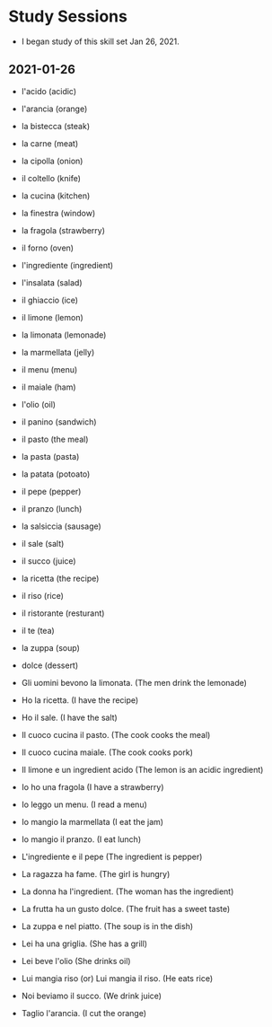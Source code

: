 # Study Sessions
* I began study of this skill set Jan 26, 2021.

## 2021-01-26
* l'acido (acidic)
* l'arancia (orange) 
* la bistecca (steak)
* la carne (meat)
* la cipolla (onion) 
* il coltello (knife) 
* la cucina (kitchen) 
* la finestra (window)
* la fragola (strawberry)
* il forno (oven) 
* l'ingrediente (ingredient)
* l'insalata (salad) 
* il ghiaccio (ice) 
* il limone (lemon)
* la limonata (lemonade) 
* la marmellata (jelly) 
* il menu (menu) 
* il maiale (ham) 
* l'olio (oil) 
* il panino (sandwich)
* il pasto (the meal)
* la pasta (pasta) 
* la patata (potoato) 
* il pepe (pepper) 
* il pranzo (lunch)
* la salsiccia (sausage) 
* il sale (salt) 
* il succo (juice) 
* la ricetta (the recipe) 
* il riso (rice) 
* il ristorante (resturant)
* il te (tea)
* la zuppa (soup) 
* dolce (dessert) 

* Gli uomini bevono la limonata. (The men drink the lemonade)
* Ho la ricetta. (I have the recipe)
* Ho il sale. (I have the salt) 
* Il cuoco cucina il pasto. (The cook cooks the meal) 
* Il cuoco cucina maiale. (The cook cooks pork)
* Il limone e un ingredient acido (The lemon is an acidic ingredient) 
* Io ho una fragola (I have a strawberry) 
* Io leggo un menu. (I read a menu) 
* Io mangio la marmellata (I eat the jam)
* Io mangio il pranzo. (I eat lunch) 
* L'ingrediente e il pepe (The ingredient is pepper) 
* La ragazza ha fame. (The girl is hungry) 
* La donna ha l'ingredient. (The woman has the ingredient)
* La frutta ha un gusto dolce. (The fruit has a sweet taste)
* La zuppa e nel piatto. (The soup is in the dish) 
* Lei ha una griglia. (She has a grill) 
* Lei beve l'olio (She drinks oil) 
* Lui mangia riso (or) Lui mangia il riso. (He eats rice) 
* Noi beviamo il succo. (We drink juice) 
* Taglio l'arancia. (I cut the orange) 

